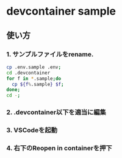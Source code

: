# devcontainer sample

## 使い方

### 1. サンプルファイルをrename.
~~~bash
cp .env.sample .env;
cd .devcontainer
for f in *.sample;do
  cp ${f%.sample} $f;
done;
cd -;
~~~
### 2. .devcontainer以下を適当に編集
### 3. VSCodeを起動
### 4. 右下のReopen in containerを押下